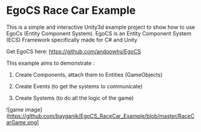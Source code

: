 # EgoCS Race Car Example
This is a simple and interactive Unity3d example project to show how to use EgoCs (Entity Component System).
EgoCS is an Entity Component System (ECS) Framework specifically made for C# and Unity

Get EgoCS here: https://github.com/andoowhy/EgoCS

This example aims to demonstrate :

1. Create Components, attach them to Entities (GameObjects)

2. Create Events (to get the systems to communicate)

3. Create Systems (to do all the logic of the game)

![game image](https://github.com/bayganik/EgoCS_RaceCar_Example/blob/master/RaceCarGame.png]
